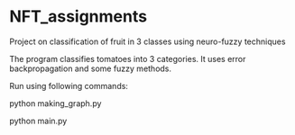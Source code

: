 # NFT_assignments
Project on classification of fruit in 3 classes using neuro-fuzzy techniques

The program classifies tomatoes into 3 categories. It uses error backpropagation and some fuzzy methods.

Run using following commands:

python making_graph.py

python main.py

